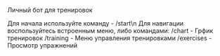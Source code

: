 Личный бот для тренировок

Для начала используйте команду - /start\n
Для навигации воспользуйтесь встроенным меню, либо командами:
/chart - Грфик тренировок
/training - Меню управления тренировками
/exercises - Просмотр упражнений
